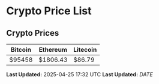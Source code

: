 # Crypto Price List

## Crypto Prices
| Bitcoin | Ethereum | Litecoin |
| ------- | -------- | -------- |
| $95458 | $1806.43 | $86.79 |
**Last Updated:** 2025-04-25 17:32 UTC
**Last Updated:** $DATE$
